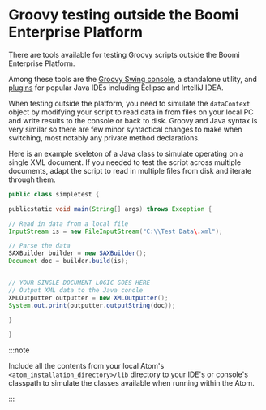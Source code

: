 # Groovy testing outside the Boomi Enterprise Platform

<head>
  <meta name="guidename" content="Integration"/>
  <meta name="context" content="GUID-7cbc2bba-5657-4f3e-bd6e-790909d4ede6"/>
</head>


There are tools available for testing Groovy scripts outside the Boomi Enterprise Platform.

Among these tools are the [Groovy Swing console](http://groovy-lang.org/groovyconsole.html), a standalone utility, and [plugins](http://groovy-lang.org/ides.html) for popular Java IDEs including Eclipse and IntelliJ IDEA.

When testing outside the platform, you need to simulate the `dataContext` object by modifying your script to read data in from files on your local PC and write results to the console or back to disk. Groovy and Java syntax is very similar so there are few minor syntactical changes to make when switching, most notably any private method declarations.

Here is an example skeleton of a Java class to simulate operating on a single XML document. If you needed to test the script across multiple documents, adapt the script to read in multiple files from disk and iterate through them.

```java
public class simpletest {

publicstatic void main(String[] args) throws Exception {

// Read in data from a local file
InputStream is = new FileInputStream("C:\\Test Data\.xml");

// Parse the data
SAXBuilder builder = new SAXBuilder();
Document doc = builder.build(is);


// YOUR SINGLE DOCUMENT LOGIC GOES HERE
// Output XML data to the Java conole
XMLOutputter outputter = new XMLOutputter();
System.out.print(outputter.outputString(doc));

}

}
```

:::note

Include all the contents from your local Atom's `<atom_installation_directory>/lib` directory to your IDE's or console's classpath to simulate the classes available when running within the Atom.

:::
